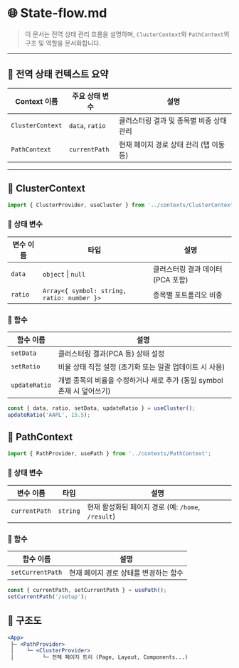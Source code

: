 # 🌐 State-flow.md

> 이 문서는 전역 상태 관리 흐름을 설명하며, `ClusterContext`와 `PathContext`의 구조 및 역할을 문서화합니다.

---

## 🧠 전역 상태 컨텍스트 요약

| Context 이름      | 주요 상태 변수      | 설명                                  |
|------------------|--------------------|---------------------------------------|
| `ClusterContext` | `data`, `ratio`    | 클러스터링 결과 및 종목별 비중 상태 관리 |
| `PathContext`    | `currentPath`      | 현재 페이지 경로 상태 관리 (탭 이동 등) |

---

## 🔷 ClusterContext

```jsx
import { ClusterProvider, useCluster } from '../contexts/ClusterContext';
```


### 💾 상태 변수
| 변수 이름   | 타입                                         | 설명                    |
| ------- | ------------------------------------------ | --------------------- |
| `data`  | `object` \| `null`                         | 클러스터링 결과 데이터 (PCA 포함) |
| `ratio` | `Array<{ symbol: string, ratio: number }>` | 종목별 포트폴리오 비중          |

### 🔧 함수
| 함수 이름         | 설명                                           |
| ------------- | -------------------------------------------- |
| `setData`     | 클러스터링 결과(PCA 등) 상태 설정                        |
| `setRatio`    | 비율 상태 직접 설정 (초기화 또는 일괄 업데이트 시 사용)            |
| `updateRatio` | 개별 종목의 비율을 수정하거나 새로 추가 (동일 symbol 존재 시 덮어쓰기) |

```jsx
const { data, ratio, setData, updateRatio } = useCluster();
updateRatio('AAPL', 15.5);
```

## 🔶 PathContext
```jsx
import { PathProvider, usePath } from '../contexts/PathContext';
```

### 💾 상태 변수
| 변수 이름         | 타입       | 설명                                     |
| ------------- | -------- | -------------------------------------- |
| `currentPath` | `string` | 현재 활성화된 페이지 경로 (예: `/home`, `/result`) |


### 🔧 함수
| 함수 이름            | 설명                    |
| ---------------- | --------------------- |
| `setCurrentPath` | 현재 페이지 경로 상태를 변경하는 함수 |

```jsx
const { currentPath, setCurrentPath } = usePath();
setCurrentPath('/setup');
```


## 🧩 구조도
```jsx
<App>
 ├─ <PathProvider>
 │    └─ <ClusterProvider>
 │         └─ 전체 페이지 트리 (Page, Layout, Components...)
 ```

